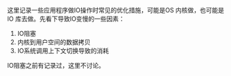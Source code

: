 这里记录一些应用程序做IO操作时常见的优化措施，可能是OS 内核做，也可能是IO 库去做。先看下导致IO变慢的一些因素：
1. IO阻塞
2. 内核到用户空间的数据拷贝
3. IO系统调用上下文切换导致的消耗

IO阻塞之前有记录过，这里不讨论。
